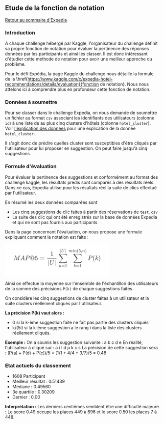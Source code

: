## Etude de la fonction de notation

[Retour au sommaire d'Expedia](expedia_sommaire.md)

### Introduction

A chaque challenge hébergé par Kaggle, l'organisateur du challenge définit sa propre fonction de notation pour évaluer la pertinence des réponses données par les participants et ainsi les classer. Il est donc intéressant d'étudier cette méthode de notation pour avoir une meilleur approche du problème.


Pour le défi Expédia, la page Kaggle du challenge nous détaille la formule de la \href{https://www.kaggle.com/c/expedia-hotel-recommendations/details/evaluation}{fonction de notation}. Nous nous attelons ici à comprendre plus en profondeur cette fonction de notation.

### Données à soumettre

Pour se classer dans le challenge Expedia, on nous demande de soumettre un fichier au format `csv` associant les identifiants des utilisateurs (colonne `id`) à une liste de au plus cinq clusters d'hôtels (colonne `hotel_cluster`). Voir [l'explication des données](expedia_data.md#informations-sur-lhôtel) pour une explication de la donnée `hotel_cluster`.

Il s'agit donc de prédire quelles cluster sont susceptibles d'être cliqués par l'utilisateur pour lui proposer en suggestion. On peut faire jusqu'à cinq suggestions.

### Formule d'évaluation

Pour évaluer la pertinence des suggestions et conformément au format des challenge kaggle, les résultats prédis sont comparés à des résultats réels. Dans ce cas, Expedia utilise pour les résultats réel la suite de clics effectué par l'utilisateur.

En résumé les deux données comparées sont
* Les cinq suggestions de clic faites à partir des réservations de `test.csv`
* La suite des clic qui ont été enregistrés sur la base de données Expedia et qui ne sont pas fournis aux participants

Dans la page concernant l'évaluation, on nous propose une formule expliquant comment la notation est faite : 

![Formule d'évaluation](images/formule_eval_expedia.png)

Ainsi on effectue la moyenne sur l'ensemble de l'échantillon des utilisateurs de la somme des précisions `P(k)` de chaque suggestions faites.

On considère les cinq suggestions de cluster faites à un utilisateur et la suite clusters réellement cliqués par l'utilisateur.

**La précision P(k) vaut alors :**
* 0 si la k-ème suggestion faite ne fait pas partie des clusters cliqués
* k/(5i) si la k-ème suggestion a le rang i dans la liste des clusters réellement cliqués.

**Exemple :**
On a soumis les suggestion suivante : a b c d e
En réalité, l'utilisateur à cliqué sur : a i l d p k c s
La précision de cette suggestion sera : (P(a) + P(d) + P(c))/5 = (1/1 + 4/4 + 3/7)/5 = 0.48

### Etat actuels du classement

* 1608 Participant
* Meilleur résultat : 0.51439
* Médiane : 0.49560
* 3e quartile : 0.30209
* Dernier : 0.00

**Interprétation :** Les derniers centièmes semblent être une difficulté majeure : Le score 0.49 occupe les places 449 à 896 et le score 0.50 les places 7 à 448.

